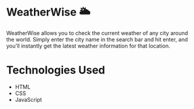 # WeatherWise  🌥

WeatherWise allows you to check the current weather of any city around the world. Simply enter the city name in the search bar and hit enter, and you'll instantly get the latest weather information for that location.


# Technologies Used
- HTML
- CSS
- JavaScript